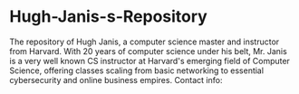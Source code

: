 # Hugh-Janis-s-Repository
The repository of Hugh Janis, a computer science master and instructor from Harvard. With 20 years of computer science under his belt, Mr. Janis is a very well known CS instructor at Harvard's emerging field of Computer Science, offering classes scaling from basic networking to essential cybersecurity and online business empires. Contact info:
